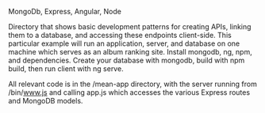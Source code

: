 MongoDb, Express, Angular, Node

Directory that shows basic development patterns for creating APIs, linking them to a database, and accessing these endpoints client-side. This particular example will run an application, server, and database on one machine which serves as an album ranking site. Install mongodb, ng, npm, and dependencies. Create your database with mongodb, build with npm build, then run client with ng serve.

All relevant code is in the /mean-app directory, with the server running from /bin/www.js and calling app.js which accesses the various Express routes and MongoDB models.
